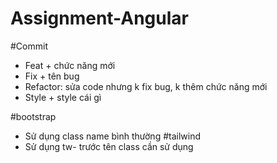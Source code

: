 # Assignment-Angular
#Commit
- Feat + chức năng mới
- Fix + tên bug 
- Refactor: sửa code nhưng k fix bug, k thêm chức năng mới
- Style + style cái gì

#bootstrap 
- Sử dụng class name bình thường
#tailwind
- Sử dụng tw- trước tên class cần sử dụng
